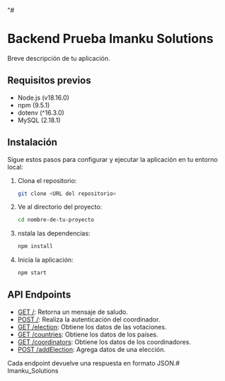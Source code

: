 "#
# Backend Prueba  Imanku Solutions

Breve descripción de tu aplicación.

## Requisitos previos

- Node.js (v18.16.0)
- npm (9.5.1)
- dotenv (^16.3.0)
- MySQL (2.18.1)



## Instalación

Sigue estos pasos para configurar y ejecutar la aplicación en tu entorno local:

1. Clona el repositorio:

   ```bash
   git clone <URL del repositorio>

   
1. Ve al directorio del proyecto:

   ```bash
   cd nombre-de-tu-proyecto

   
1. nstala las dependencias:

   ```bash
   npm install

1. Inicia la aplicación:

   ```bash
   npm start

## API Endpoints

- [GET /](http://localhost:3000/): Retorna un mensaje de saludo.
- [POST /](http://localhost:3000/): Realiza la autenticación del coordinador.
- [GET /election](http://localhost:3000/election): Obtiene los datos de las votaciones.
- [GET /countries](http://localhost:3000/countries): Obtiene los datos de los países.
- [GET /coordinators](http://localhost:3000/coordinators): Obtiene los datos de los coordinadores.
- [POST /addElection](http://localhost:3000/addElection): Agrega datos de una elección.

Cada endpoint devuelve una respuesta en formato JSON.#   I m a n k u _ S o l u t i o n s  
 